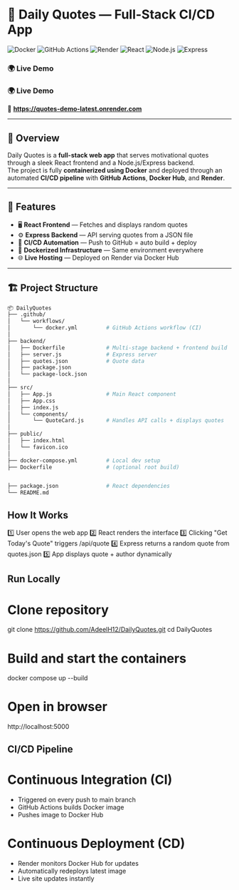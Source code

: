 # 🚀 Daily Quotes — Full-Stack CI/CD App

![Docker](https://img.shields.io/badge/Docker-2496ED?style=for-the-badge&logo=docker&logoColor=white)
![GitHub Actions](https://img.shields.io/badge/GitHub%20Actions-2088FF?style=for-the-badge&logo=githubactions&logoColor=white)
![Render](https://img.shields.io/badge/Render-46E3B7?style=for-the-badge&logo=render&logoColor=white)
![React](https://img.shields.io/badge/React-61DAFB?style=for-the-badge&logo=react&logoColor=black)
![Node.js](https://img.shields.io/badge/Node.js-339933?style=for-the-badge&logo=nodedotjs&logoColor=white)
![Express](https://img.shields.io/badge/Express-000000?style=for-the-badge&logo=express&logoColor=white)

### 🌍 Live Demo

### 🌍 Live Demo
🔗 **https://quotes-demo-latest.onrender.com**

---

## 🧠 Overview

Daily Quotes is a **full-stack web app** that serves motivational quotes through a sleek React frontend and a Node.js/Express backend.  
The project is fully **containerized using Docker** and deployed through an automated **CI/CD pipeline** with **GitHub Actions**, **Docker Hub**, and **Render**.

---

## 🧩 Features

- 🖥️ **React Frontend** — Fetches and displays random quotes  
- ⚙️ **Express Backend** — API serving quotes from a JSON file  
- 🔁 **CI/CD Automation** — Push to GitHub = auto build + deploy  
- 🐳 **Dockerized Infrastructure** — Same environment everywhere  
- 🌐 **Live Hosting** — Deployed on Render via Docker Hub

---

## 🏗️ Project Structure

```bash
📦 DailyQuotes
├── .github/
│   └── workflows/
│       └── docker.yml         # GitHub Actions workflow (CI)
│
├── backend/
│   ├── Dockerfile             # Multi-stage backend + frontend build
│   ├── server.js              # Express server
│   ├── quotes.json            # Quote data
│   ├── package.json
│   └── package-lock.json
│
├── src/
│   ├── App.js                 # Main React component
│   ├── App.css
│   ├── index.js
│   └── components/
│       └── QuoteCard.js       # Handles API calls + displays quotes
│
├── public/
│   ├── index.html
│   └── favicon.ico
│
├── docker-compose.yml         # Local dev setup
├── Dockerfile                 # (optional root build)


├── package.json               # React dependencies
└── README.md

```
## How It Works
1️⃣ User opens the web app
2️⃣ React renders the interface
3️⃣ Clicking "Get Today's Quote" triggers /api/quote
4️⃣ Express returns a random quote from quotes.json
5️⃣ App displays quote + author dynamically

## Run Locally

# Clone repository
git clone https://github.com/AdeelH12/DailyQuotes.git
cd DailyQuotes

# Build and start the containers
docker compose up --build

# Open in browser
http://localhost:5000

## CI/CD Pipeline

# Continuous Integration (CI)
- Triggered on every push to main branch
- GitHub Actions builds Docker image
- Pushes image to Docker Hub

# Continuous Deployment (CD)
- Render monitors Docker Hub for updates
- Automatically redeploys latest image
- Live site updates instantly
